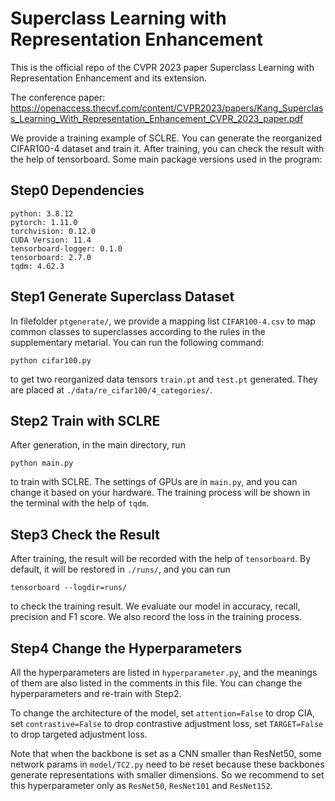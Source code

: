 # Superclass Learning with Representation Enhancement

This is the official repo of the CVPR 2023 paper Superclass Learning with Representation Enhancement and its extension.

The conference paper: https://openaccess.thecvf.com/content/CVPR2023/papers/Kang_Superclass_Learning_With_Representation_Enhancement_CVPR_2023_paper.pdf

We provide a training example of SCLRE. You can generate the reorganized CIFAR100-4 dataset and train it. After training, you can check the result with the help of tensorboard. Some main package versions used in the program:
## Step0 Dependencies
```
python: 3.8.12
pytorch: 1.11.0
torchvision: 0.12.0
CUDA Version: 11.4
tensorboard-logger: 0.1.0
tensorboard: 2.7.0
tqdm: 4.62.3
```
## Step1 Generate Superclass Dataset
In filefolder `ptgenerate/`, we provide a mapping list `CIFAR100-4.csv` to map common classes to superclasses according to the rules in the supplementary metarial. You can run the following command:
```
python cifar100.py
```
to get two reorganized data tensors `train.pt` and `test.pt` generated. They are placed at `./data/re_cifar100/4_categories/`.
## Step2 Train with SCLRE
After generation, in the main directory, run
```
python main.py
```
to train with SCLRE. The settings of GPUs are in `main.py`, and you can change it based on your hardware.
The training process will be shown in the terminal with the help of `tqdm`.
## Step3 Check the Result
After training, the result will be recorded with the help of `tensorboard`. By default, it will be restored in `./runs/`, and you can run
```
tensorboard --logdir=runs/
```
to check the training result. We evaluate our model in accuracy, recall, precision and F1 score. We also record the loss in the training process.
## Step4 Change the Hyperparameters
All the hyperparameters are listed in `hyperparameter.py`, and the meanings of them are also listed in the comments in this file. You can change the hyperparameters and re-train with Step2. 

To change the architecture of the model, set `attention=False` to drop CIA, set `contrastive=False` to drop contrastive adjustment loss, set `TARGET=False` to drop targeted adjustment loss.

Note that when the backbone is set as a CNN smaller than ResNet50, some network params in `model/TC2.py` need to be reset because these backbones generate representations with smaller dimensions. So we recommend to set this hyperparameter only as `ResNet50`, `ResNet101` and `ResNet152`.
